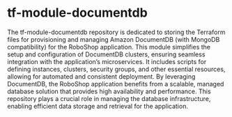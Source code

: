 # tf-module-documentdb

The tf-module-documentdb repository is dedicated to storing the Terraform files for provisioning and managing Amazon 
DocumentDB (with MongoDB compatibility) for the RoboShop application. This module simplifies the setup and configuration
of DocumentDB clusters, ensuring seamless integration with the application’s microservices. It includes scripts for 
defining instances, clusters, security groups, and other essential resources, allowing for automated and consistent 
deployment. By leveraging DocumentDB, the RoboShop application benefits from a scalable, managed database solution that 
provides high availability and performance. This repository plays a crucial role in managing the database infrastructure,
enabling efficient data storage and retrieval for the application.
